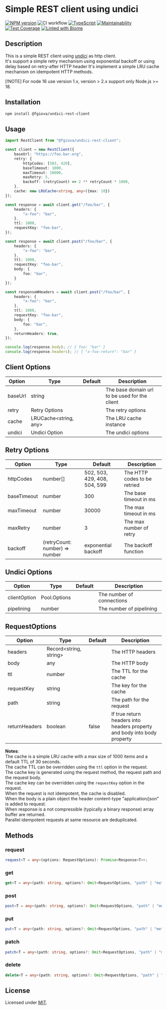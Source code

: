 # Simple REST client using undici

[![NPM version](https://img.shields.io/npm/v/@fgiova/undici-rest-client.svg?style=flat)](https://www.npmjs.com/package/@fgiova/undici-rest-client)
![CI workflow](https://github.com/fgiova/undici-rest-client/actions/workflows/node.js.yml/badge.svg)
[![TypeScript](https://img.shields.io/badge/%3C%2F%3E-TypeScript-%230074c1.svg)](http://www.typescriptlang.org/)
[![Maintainability](https://api.codeclimate.com/v1/badges/8dafdbda7ca292ca7d00/maintainability)](https://codeclimate.com/github/fgiova/undici-rest-client/maintainability)
[![Test Coverage](https://api.codeclimate.com/v1/badges/8dafdbda7ca292ca7d00/test_coverage)](https://codeclimate.com/github/fgiova/undici-rest-client/test_coverage)
[![Linted with Biome](https://img.shields.io/badge/Linted_with-Biome-60a5fa?style=flat&logo=biome)](https://biomejs.dev)


## Description
This is a simple REST client using [undici](https://www.npmjs.com/package/undici) as http client.<br>
It's support a simple retry mechanism using exponential backoff or using delay based on retry-after HTTP header 
It's implement a simple LRU cache mechanism on idempotent HTTP methods.

[!NOTE]
For node 16 use version 1.x, version > 2.x support only Node.js >= 18.

## Installation

```bash
npm install @fgiova/undici-rest-client
```

## Usage

```typescript
import RestClient from "@fgiova/undici-rest-client";

const client = new RestClient({
    baseUrl: "https://foo.bar.org",
    retry: {
        httpCodes: [503, 429],
        baseTimeout: 1000,
        maxTimeout: 10000,
        maxRetry: 5,
        backoff: (retryCount) => 2 ** retryCount * 1000,
    },
	cache: new LRUCache<string, any>({max: 10})
});

const response = await client.get("/foo/bar", {
    headers: {
        "x-foo": "bar",
    },
    ttl: 1000,
    requestKey: "foo-bar",
});

const response = await client.post("/foo/bar", {
    headers: {
        "x-foo": "bar",
    },
    ttl: 1000,
    requestKey: "foo-bar",
    body: {
        foo: "bar",
    }
});

const responseWHeaders = await client.post("/foo/bar", {
	headers: {
		"x-foo": "bar",
	},
	ttl: 1000,
	requestKey: "foo-bar",
	body: {
		foo: "bar",
	},
	returnHeaders: true,
});

console.log(response.body); // { foo: "bar" }
console.log(response.headers); // { "x-foo-return": "bar" }

```

## Client Options
| Option  | Type                  | Default | Description                                   |
|---------|-----------------------|---------|-----------------------------------------------|
| baseUrl | string                |         | The base domain url to be used for the client |
| retry   | Retry Options         |         | The retry options                             |
| cache   | LRUCache<string, any> |         | The LRU cache instance                        |
| undici  | Undici Option         |         | The undici options                            |

## Retry Options
| Option          | Type                                | Default                      | Description                                   |
|-----------------|-------------------------------------|------------------------------|-----------------------------------------------|
| httpCodes       | number[]                            | 502, 503, 429, 408, 504, 599 | The HTTP codes to be retried                  |
| baseTimeout     | number                              | 300                          | The base timeout in ms                        |
| maxTimeout      | number                              | 30000                        | The max timeout in ms                         |
| maxRetry        | number                              | 3                            | The max number of retry                       |
| backoff         | (retryCount: number) => number      | exponential backoff          | The backoff function                          |

## Undici Options
| Option          | Type             | Default | Description                                   |
|-----------------|------------------|---------|-----------------------------------------------|
| clientOption    | Pool.Options     |         | The number of connections                     |
| pipelining      | number           |         | The number of pipelining                      |

## RequestOptions
| Option        | Type                   | Default | Description                                                              |
|---------------|------------------------|---------|--------------------------------------------------------------------------|
| headers       | Record<string, string> |         | The HTTP headers                                                         |
| body          | any                    |         | The HTTP body                                                            |
| ttl           | number                 |         | The TTL for the cache                                                    |
| requestKey    | string                 |         | The key for the cache                                                    |
| path          | string                 |         | The path for the request                                                 |
| returnHeaders | boolean                | false   | If true return headers into headers property and body into body property |


**Notes**:<br>
The cache is a simple LRU cache with a max size of 1000 items and a default TTL of 30 seconds.<br>
The cache TTL can be overridden using the `ttl` option in the request.<br>
The cache key is generated using the request method, the request path and the request body.<br>
The cache key can be overridden using the `requestKey` option in the request.<br>
When the request is not idempotent, the cache is disabled.<br>
When the body is a plain object the header content-type "application/json" is added to request.<br>
When response is a not compressible (typically a binary response) array buffer are returned.<br>
Parallel idempotent requests at same resource are deduplicated.<br>

## Methods
### request
```typescript
request<T = any>(options: RequestOptions): Promise<Response<T>>;
```
### get
```typescript
get<T = any>(path: string, options?: Omit<RequestOptions, "path" | "method" | "body" >): Promise<Response<T>>;
```
### post
```typescript
post<T = any>(path: string, options?: Omit<RequestOptions, "path" | "method">): Promise<Response<T>>;
```
### put
```typescript
put<T = any>(path: string, options?: Omit<RequestOptions, "path" | "method">): Promise<Response<T>>;
```
### patch
```typescript
patch<T = any>(path: string, options?: Omit<RequestOptions, "path" | "method">): Promise<Response<T>>;
```
### delete
```typescript
delete<T = any>(path: string, options?: Omit<RequestOptions, "path" | "method" | "body" | "ttl">): Promise<Response<T>>;
```

## License
Licensed under [MIT](./LICENSE).
